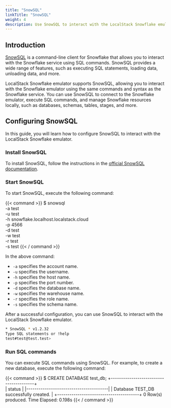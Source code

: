 ```yaml
---
title: "SnowSQL"
linkTitle: "SnowSQL"
weight: 4
description: Use SnowSQL to interact with the LocalStack Snowflake emulator
---
```


## Introduction

[SnowSQL](https://docs.snowflake.com/en/user-guide/snowsql.html) is a command-line client for Snowflake that allows you to interact with the Snowflake service using SQL commands. SnowSQL provides a wide range of features, such as executing SQL statements, loading data, unloading data, and more.

LocalStack Snowflake emulator supports SnowSQL, allowing you to interact with the Snowflake emulator using the same commands and syntax as the Snowflake service. You can use SnowSQL to connect to the Snowflake emulator, execute SQL commands, and manage Snowflake resources locally, such as databases, schemas, tables, stages, and more.

## Configuring SnowSQL

In this guide, you will learn how to configure SnowSQL to interact with the LocalStack Snowflake emulator.

### Install SnowSQL

To install SnowSQL, follow the instructions in the [official SnowSQL documentation](https://docs.snowflake.com/en/user-guide/snowsql-install-config.html).

### Start SnowSQL

To start SnowSQL, execute the following command:

{{< command >}}
$ snowsql \
    -a test \
    -u test \
    -h snowflake.localhost.localstack.cloud \
    -p 4566 \
    -d test \
    -w test \
    -r test \
    -s test
{{< / command >}}

In the above command:

- `-a` specifies the account name.
- `-u` specifies the username.
- `-h` specifies the host name.
- `-p` specifies the port number.
- `-d` specifies the database name.
- `-w` specifies the warehouse name.
- `-r` specifies the role name.
- `-s` specifies the schema name.

After a successful configuration, you can use SnowSQL to interact with the LocalStack Snowflake emulator.

```bash
* SnowSQL * v1.2.32
Type SQL statements or !help
test#test@test.test>
```

### Run SQL commands

You can execute SQL commands using SnowSQL. For example, to create a new database, execute the following command:

{{< command >}}
$ CREATE DATABASE test_db;
<disable-copy>
+----------------------------------------+                                      
| status                                 |
|----------------------------------------|
| Database TEST_DB successfully created. |
+----------------------------------------+
0 Row(s) produced. Time Elapsed: 0.198s
</disable-copy>
{{< / command >}}
